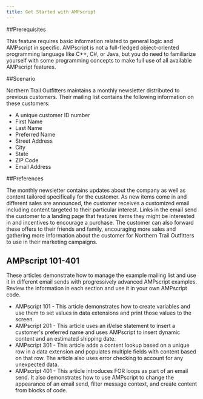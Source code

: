 ```yaml
---
title: Get Started with AMPscript
---
```


##Prerequisites

This feature requires basic information related to general logic and AMPscript in specific. AMPscript is not a full-fledged object-oriented programming language like C++, C#, or Java, but you do need to familiarize yourself with some programming concepts to make full use of all available AMPscript features.

##Scenario

Northern Trail Outfitters maintains a monthly newsletter distributed to previous customers. Their mailing list contains the following information on these customers:

* A unique customer ID number
* First Name
* Last Name
* Preferred Name
* Street Address
* City
* State
* ZIP Code
* Email Address

##Preferences

The monthly newsletter contains updates about the company as well as content tailored specifically for the customer. As new items come in and different sales are announced, the customer receives a customized email including content targeted to their particular interest. Links in the email send the customer to a landing page that features items they might be interested in and incentives to encourage a purchase. The customer can also forward these offers to their friends and family, encouraging more sales and gathering more information about the customer for Northern Trail Outfitters to use in their marketing campaigns.

## AMPscript 101-401

These articles demonstrate how to manage the example mailing list and use it in different email sends with progressively advanced AMPscript examples. Review the information in each section and use it in your own AMPscript code.

* AMPscript 101 - This article demonstrates how to create variables and use them to set values in data extensions and print those values to the screen.
* AMPscript 201 - This article uses an if/else statement to insert a customer's preferred name and uses AMPscript to insert dynamic content and an estimated shipping date.
* AMPscript 301 - This article adds a content lookup based on a unique row in a data extension and populates multiple fields with content based on that row. The article also uses error checking to account for any unexpected data.
* AMPscript 401 - This article introduces FOR loops as part of an email send. It also demonstrates how to use AMPscript to change the appearance of an email send, filter message context, and create content from blocks of code.
